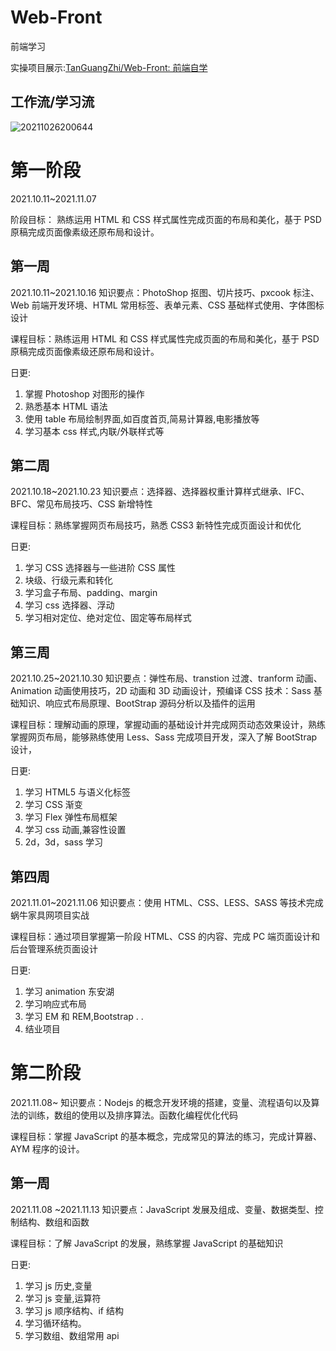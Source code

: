# Web-Front
前端学习

实操项目展示:[TanGuangZhi/Web-Front: 前端自学](https://github.com/TanGuangZhi/Web-Front/blob/main/detailShow.md)

## 工作流/学习流
![20211026200644](http://picbed.tgz666.top/20211026200644.png?roundPic/radius/25|imageView2/2/w/1000/h/1618)

# 第一阶段
2021.10.11~2021.11.07

阶段目标：
熟练运用 HTML 和 CSS 样式属性完成页面的布局和美化，基于 PSD 原稿完成页面像素级还原布局和设计。
## 第一周
2021.10.11~2021.10.16
知识要点：PhotoShop 抠图、切片技巧、pxcook 标注、Web 前端开发环境、HTML 常用标签、表单元素、CSS 基础样式使用、字体图标设计

课程目标：熟练运用 HTML 和 CSS 样式属性完成页面的布局和美化，基于 PSD 原稿完成页面像素级还原布局和设计。

日更: 
1. 掌握 Photoshop 对图形的操作
2. 熟悉基本 HTML 语法
3. 使用 table 布局绘制界面,如百度首页,简易计算器,电影播放等
4. 学习基本 css 样式,内联/外联样式等

## 第二周
2021.10.18~2021.10.23
知识要点：选择器、选择器权重计算样式继承、IFC、BFC、常见布局技巧、CSS 新增特性

课程目标：熟练掌握网页布局技巧，熟悉 CSS3 新特性完成页面设计和优化

日更: 
1. 学习 CSS 选择器与一些进阶 CSS 属性
2. 块级、行级元素和转化
3. 学习盒子布局、padding、margin
4. 学习 css 选择器、浮动
5. 学习相对定位、绝对定位、固定等布局样式



## 第三周
2021.10.25~2021.10.30
知识要点：弹性布局、transtion 过渡、tranform 动画、Animation 动画使用技巧，2D 动画和 3D 动画设计，预编译 CSS 技术：Sass 基础知识、响应式布局原理、BootStrap 源码分析以及插件的运用

课程目标：理解动画的原理，掌握动画的基础设计并完成网页动态效果设计，熟练掌握网页布局，能够熟练使用 Less、Sass 完成项目开发，深入了解 BootStrap 设计，

日更: 
1. 学习 HTML5 与语义化标签
2. 学习 CSS 渐变
3. 学习 Flex 弹性布局框架
4. 学习 css 动画,兼容性设置
5. 2d，3d，sass 学习


## 第四周
2021.11.01~2021.11.06
知识要点：使用 HTML、CSS、LESS、SASS 等技术完成蜗牛家具网项目实战

课程目标：通过项目掌握第一阶段 HTML、CSS 的内容、完成 PC 端页面设计和后台管理系统页面设计

日更: 
1. 学习 animation 东安湖
2. 学习响应式布局
3. 学习 EM 和 REM,Bootstrap
.
.
4. 结业项目

# 第二阶段
2021.11.08~
知识要点：Nodejs 的概念开发环境的搭建，变量、流程语句以及算法的训练，数组的使用以及排序算法。函数化编程优化代码

课程目标：掌握 JavaScript 的基本概念，完成常见的算法的练习，完成计算器、AYM 程序的设计。
## 第一周
2021.11.08 ~2021.11.13
知识要点：JavaScript 发展及组成、变量、数据类型、控制结构、数组和函数

课程目标：了解 JavaScript 的发展，熟练掌握 JavaScript 的基础知识

日更: 
1. 学习 js 历史,变量
2. 学习 js 变量,运算符
3. 学习 js 顺序结构、if 结构
4. 学习循环结构。
5. 学习数组、数组常用 api






















